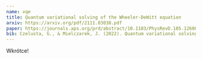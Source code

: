 ```yaml
---
name: vqe
title: Quantum variational solving of the Wheeler-DeWitt equation
arxiv: https://arxiv.org/pdf/2111.03038.pdf
paper: https://journals.aps.org/prd/abstract/10.1103/PhysRevD.105.126005
bib: Czelusta, G., & Mielczarek, J. (2022). Quantum variational solving of the Wheeler-DeWitt equation. Physical Review D, 105(12), 126005.
---
```


Wkrótce!